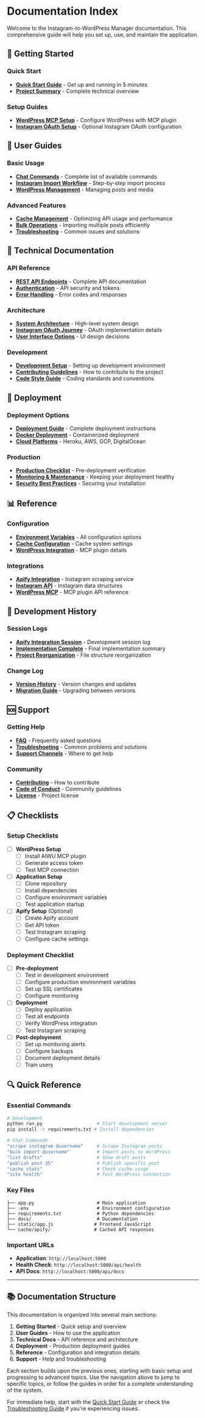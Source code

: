 # Documentation Index

Welcome to the Instagram-to-WordPress Manager documentation. This comprehensive guide will help you set up, use, and maintain the application.

## 🚀 Getting Started

### Quick Start
- **[Quick Start Guide](QUICK_START.md)** - Get up and running in 5 minutes
- **[Project Summary](PROJECT_SUMMARY.md)** - Complete technical overview

### Setup Guides
- **[WordPress MCP Setup](setup/AIWU-WordPress-MCP-Setup-Guide.md)** - Configure WordPress with MCP plugin
- **[Instagram OAuth Setup](setup/INSTAGRAM_OAUTH_SETUP.md)** - Optional Instagram OAuth configuration

## 📖 User Guides

### Basic Usage
- **[Chat Commands](guides/chat-commands.md)** - Complete list of available commands
- **[Instagram Import Workflow](guides/instagram-workflow.md)** - Step-by-step import process
- **[WordPress Management](guides/wordpress-management.md)** - Managing posts and media

### Advanced Features
- **[Cache Management](guides/cache-management.md)** - Optimizing API usage and performance
- **[Bulk Operations](guides/bulk-operations.md)** - Importing multiple posts efficiently
- **[Troubleshooting](guides/troubleshooting.md)** - Common issues and solutions

## 🔧 Technical Documentation

### API Reference
- **[REST API Endpoints](api/endpoints.md)** - Complete API documentation
- **[Authentication](api/authentication.md)** - API security and tokens
- **[Error Handling](api/errors.md)** - Error codes and responses

### Architecture
- **[System Architecture](architecture/Standalone-WordPress-MCP-Application.md)** - High-level system design
- **[Instagram OAuth Journey](architecture/Instagram-OAuth-Journey.md)** - OAuth implementation details
- **[User Interface Options](architecture/WordPress-MCP-User-Interface-Options-v2.md)** - UI design decisions

### Development
- **[Development Setup](guides/development-setup.md)** - Setting up development environment
- **[Contributing Guidelines](guides/contributing.md)** - How to contribute to the project
- **[Code Style Guide](guides/code-style.md)** - Coding standards and conventions

## 🚀 Deployment

### Deployment Options
- **[Deployment Guide](guides/deployment.md)** - Complete deployment instructions
- **[Docker Deployment](guides/docker-deployment.md)** - Containerized deployment
- **[Cloud Platforms](guides/cloud-deployment.md)** - Heroku, AWS, GCP, DigitalOcean

### Production
- **[Production Checklist](guides/production-checklist.md)** - Pre-deployment verification
- **[Monitoring & Maintenance](guides/monitoring.md)** - Keeping your deployment healthy
- **[Security Best Practices](guides/security.md)** - Securing your installation

## 📊 Reference

### Configuration
- **[Environment Variables](reference/environment-variables.md)** - All configuration options
- **[Cache Configuration](reference/cache-config.md)** - Cache system settings
- **[WordPress Integration](reference/wordpress-integration.md)** - MCP plugin details

### Integrations
- **[Apify Integration](reference/apify-integration.md)** - Instagram scraping service
- **[Instagram API](reference/instagram-api.md)** - Instagram data structures
- **[WordPress MCP](reference/wordpress-mcp.md)** - MCP plugin API reference

## 📝 Development History

### Session Logs
- **[Apify Integration Session](guides/APIFY_INTEGRATION_SESSION.md)** - Development session log
- **[Implementation Complete](guides/IMPLEMENTATION_COMPLETE.md)** - Final implementation summary
- **[Project Reorganization](guides/PROJECT_REORGANIZATION.md)** - File structure reorganization

### Change Log
- **[Version History](CHANGELOG.md)** - Version changes and updates
- **[Migration Guide](guides/migration.md)** - Upgrading between versions

## 🆘 Support

### Getting Help
- **[FAQ](guides/faq.md)** - Frequently asked questions
- **[Troubleshooting](guides/troubleshooting.md)** - Common problems and solutions
- **[Support Channels](guides/support.md)** - Where to get help

### Community
- **[Contributing](guides/contributing.md)** - How to contribute
- **[Code of Conduct](CODE_OF_CONDUCT.md)** - Community guidelines
- **[License](../LICENSE)** - Project license

## 📋 Checklists

### Setup Checklists
- [ ] **WordPress Setup**
  - [ ] Install AIWU MCP plugin
  - [ ] Generate access token
  - [ ] Test MCP connection
  
- [ ] **Application Setup**
  - [ ] Clone repository
  - [ ] Install dependencies
  - [ ] Configure environment variables
  - [ ] Test application startup

- [ ] **Apify Setup** (Optional)
  - [ ] Create Apify account
  - [ ] Get API token
  - [ ] Test Instagram scraping
  - [ ] Configure cache settings

### Deployment Checklist
- [ ] **Pre-deployment**
  - [ ] Test in development environment
  - [ ] Configure production environment variables
  - [ ] Set up SSL certificates
  - [ ] Configure monitoring

- [ ] **Deployment**
  - [ ] Deploy application
  - [ ] Test all endpoints
  - [ ] Verify WordPress integration
  - [ ] Test Instagram scraping

- [ ] **Post-deployment**
  - [ ] Set up monitoring alerts
  - [ ] Configure backups
  - [ ] Document deployment details
  - [ ] Train users

## 🔍 Quick Reference

### Essential Commands
```bash
# Development
python run.py                    # Start development server
pip install -r requirements.txt # Install dependencies

# Chat Commands
"scrape instagram @username"     # Scrape Instagram posts
"bulk import @username"          # Import posts to WordPress
"list drafts"                    # Show draft posts
"publish post 35"                # Publish specific post
"cache stats"                    # Check cache usage
"site health"                    # Test WordPress connection
```

### Key Files
```
├── app.py                       # Main application
├── .env                         # Environment configuration
├── requirements.txt             # Python dependencies
├── docs/                        # Documentation
├── static/app.js               # Frontend JavaScript
└── cache/apify/                # Cached API responses
```

### Important URLs
- **Application**: `http://localhost:5000`
- **Health Check**: `http://localhost:5000/api/health`
- **API Docs**: `http://localhost:5000/api/docs`

---

## 📚 Documentation Structure

This documentation is organized into several main sections:

1. **Getting Started** - Quick setup and overview
2. **User Guides** - How to use the application
3. **Technical Docs** - API reference and architecture
4. **Deployment** - Production deployment guides
5. **Reference** - Configuration and integration details
6. **Support** - Help and troubleshooting

Each section builds upon the previous ones, starting with basic setup and progressing to advanced topics. Use the navigation above to jump to specific topics, or follow the guides in order for a complete understanding of the system.

For immediate help, start with the [Quick Start Guide](QUICK_START.md) or check the [Troubleshooting Guide](guides/troubleshooting.md) if you're experiencing issues.